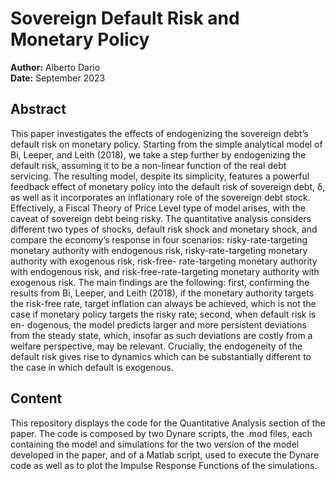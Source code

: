 # Sovereign Default Risk and Monetary Policy

**Author:** Alberto Dario   
**Date:** September 2023 

## Abstract
This paper investigates the effects of endogenizing the sovereign debt’s default risk on monetary policy. Starting from the simple analytical model of Bi, Leeper, and Leith (2018), we take a step further by endogenizing the default risk, assuming it to be a non-linear function of the real debt servicing. The resulting model, despite its simplicity, features a powerful feedback effect of monetary policy into the default risk of sovereign debt, δ, as well as it incorporates an inflationary role of the sovereign debt stock. Effectively, a Fiscal Theory of Price Level type of model arises, with the caveat of sovereign debt being risky. The quantitative analysis considers different two types of shocks, default risk shock and monetary shock, and compare the economy’s response in four scenarios: risky-rate-targeting monetary authority with endogenous risk, risky-rate-targeting monetary authority with exogenous risk, risk-free- rate-targeting monetary authority with endogenous risk, and risk-free-rate-targeting monetary authority with exogenous risk. The main findings are the following: first, confirming the results from Bi, Leeper, and Leith (2018), if the monetary authority targets the risk-free rate, target inflation can always be achieved, which is not the case if monetary policy targets the risky rate; second, when default risk is en- dogenous, the model predicts larger and more persistent deviations from the steady state, which, insofar as such deviations are costly from a welfare perspective, may be relevant. Crucially, the endogeneity of the default risk gives rise to dynamics which can be substantially different to the case in which default is exogenous.
## Content 
This repository displays the code for the Quantitative Analysis section of the paper. The code is composed by two Dynare scripts, the .mod files, each containing the model and simulations for the two version of the model developed in the paper, and of a Matlab script, used to execute the Dynare code as well as to plot the Impulse Response Functions of the simulations.
